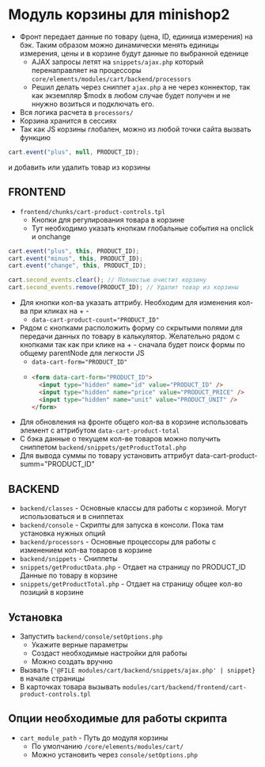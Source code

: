 # Модуль корзины для minishop2

- Фронт передает данные по товару (цена, ID, единица измерения) на бэк. Таким образом можно динамически менять единицы измерения, цены и в корзине будут данные по выбранной еденице
  - AJAX запросы летят на `snippets/ajax.php` который перенаправляет на процессоры `core/elements/modules/cart/backend/processors`
  - Решил делать через сниппет `ajax.php` а не через коннектор, так как экземпляр $modx в любом случае будет получен и не ннужно возиться и подключать его.
- Вся логика расчета в `processors/`
- Корзина хранится в сессиях
- Так как JS корзины глобален, можно из любой точки сайта вызвать функцию

```js
cart.event("plus", null, PRODUCT_ID);
```

и добавить или удалить товар из корзины

## FRONTEND

- `frontend/chunks/cart-product-controls.tpl`
  - Кнопки для регулирования товара в корзине
  - Тут необходимо указать кнопкам глобальные события на onclick и onchange

```js
cart.event("plus", this, PRODUCT_ID);
cart.event("minus", this, PRODUCT_ID);
cart.event("change", this, PRODUCT_ID);

cart.second_events.clear(); // Полностью очистит корзину
cart.second_events.remove(PRODUCT_ID); // Удалит товар из корзины
```

- Для кнопки кол-ва указать аттрибу. Необходим для изменения кол-ва при кликах на + -
  - `data-cart-product-count="PRODUCT_ID"`
- Рядом с кнопками расположить форму со скрытыми полями для передачи данных по товару в калькулятор. Желательно рядом с кнопками так как при клике на + - сначала будет поиск формы по общему parentNode для легкости JS
  - `data-cart-form="PRODUCT_ID"`
  - ```html
    <form data-cart-form="PRODUCT_ID">
      <input type="hidden" name="id" value="PRODUCT_ID" />
      <input type="hidden" name="price" value="PRODUCT_PRICE" />
      <input type="hidden" name="unit" value="PRODUCT_UNIT" />
    </form>
    ```
- Для обновления на фронте общего кол-ва в корзине использовать элемент с аттрибутом `data-cart-product-total`
- С бэка данные о текущем кол-ве товаров можно получить сниппетом `backend/snippets/getProductTotal.php`
- Для вывода суммы по товару установить аттрибут data-cart-product-summ="PRODUCT_ID"

## BACKEND

- `backend/classes` - Основные классы для работы с корзиной. Могут использоваться и в сниппетах
- `backend/console` - Скрипты для запуска в консоли. Пока там установка нужных опций
- `backend/processors` - Основные процессоры для работы с изменением кол-ва товаров в корзине
- `backend/snippets` - Сниппеты
- `snippets/getProductData.php` - Отдает на страницу по PRODUCT_ID Данные по товару в корзине
- `snippets/getProductTotal.php` - Отдает на страницу общее кол-во позиций в корзине

## Установка

- Запустить `backend/console/setOptions.php`
  - Укажите верные параметры
  - Создаст необходимые настройки для работы
  - Можно создать вручню
- Вызвать `{'@FILE modules/cart/backend/snippets/ajax.php' | snippet}` в начале страницы
- В карточках товара вызывать `modules/cart/backend/frontend/cart-product-controls.tpl`

## Опции необходимые для работы скрипта

- `cart_module_path` - Путь до модуля корзины
  - По умолчанию `/core/elements/modules/cart/`
  - Можно установить через `console/setOptions.php`

